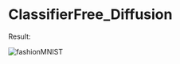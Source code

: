 # ClassifierFree_Diffusion
Result:

![fashionMNIST](https://github.com/user-attachments/assets/99bcd828-8756-48cb-aaa2-c25ba304ec15)
